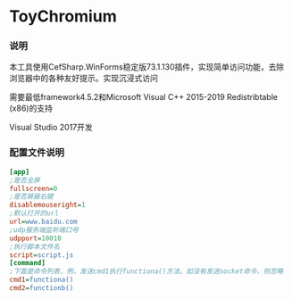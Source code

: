 # ToyChromium
### 说明

本工具使用CefSharp.WinForms稳定版73.1.130插件，实现简单访问功能，去除浏览器中的各种友好提示。实现沉浸式访问

需要最低framework4.5.2和Microsoft Visual C++ 2015-2019 Redistribtable (x86)的支持

Visual Studio 2017开发

### 配置文件说明

```ini
[app]
;是否全屏
fullscreen=0
;是否屏蔽右键
disablemouseright=1
;默认打开的url
url=www.baidu.com
;udp服务端监听端口号
udpport=10010
;执行脚本文件名
script=script.js
[command]
;下面是命令列表，例，发送cmd1执行functiona()方法。如没有发送socket命令，则忽略
cmd1=functiona()
cmd2=functionb()
```